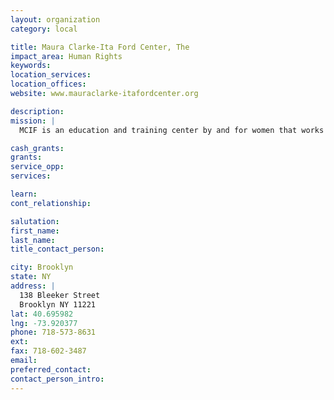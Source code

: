 ```yaml
---
layout: organization
category: local

title: Maura Clarke-Ita Ford Center, The
impact_area: Human Rights
keywords: 
location_services: 
location_offices: 
website: www.mauraclarke-itafordcenter.org

description: 
mission: |
  MCIF is an education and training center by and for women that works on three levels -personal development and education, economic self-sufficiency and community change- to empower women toward economic independence. MCIF provides opportunities for individual growth, for developing self-esteem and for acquiring education and life skills that enable women to realize their potential and contribute to the community. 

cash_grants: 
grants: 
service_opp: 
services: 

learn: 
cont_relationship: 

salutation: 
first_name: 
last_name: 
title_contact_person: 

city: Brooklyn
state: NY
address: |
  138 Bleeker Street  
  Brooklyn NY 11221
lat: 40.695982
lng: -73.920377
phone: 718-573-8631
ext: 
fax: 718-602-3487
email: 
preferred_contact: 
contact_person_intro: 
---
```

